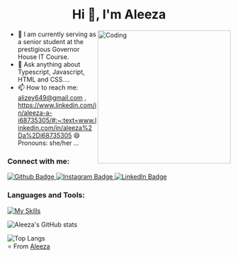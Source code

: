  <h1 align="center">Hi 👋, I'm Aleeza</h1>
 
<img align="right" alt="Coding" width="300" src="https://i.pinimg.com/736x/13/62/10/136210af71066c9201edfc5919d61025.jpg">

- 🔭 I am currently serving as a senior student at the prestigious Governor House IT Course.
- 💬 Ask anything about Typescript, Javascript, HTML and CSS....
- 📫 How to reach me: alizey649@gmail.com , https://www.linkedin.com/in/aleeza-a-i68735305/#:~:text=www.linkedin.com/in/aleeza%2Da%2Di68735305
😄 Pronouns: she/her ...

### Connect with me:
<div id="badges">
  <a href="https://github.com/Aleeze123#:~:text=Aleeze,-Aleeze123%20%C2%B7%20she">
    <img src="https://img.shields.io/badge/Github-orange?style=for-the-badge&logo=Github&logoColor=white" alt="Github Badge"/>
  </a>
   <a href="https://www.instagram.com/aleeze__1710/#">
    <img src="https://img.shields.io/badge/Instagram-purple?style=for-the-badge&logo=instagram&logoColor=white" alt="Instagram Badge"/>
  </a>
   <a href="https://www.linkedin.com/in/aleeza-a-i68735305/#:~:text=www.linkedin.com/in/aleeza%2Da%2Di68735305">
    <img src="https://img.shields.io/badge/LinkedIn-blue?style=for-the-badge&logo=linkedIn&logoColor=white" alt="LinkedIn Badge"/>
  </a>
</div>
 
### Languages and Tools:
[![My Skills](https://skillicons.dev/icons?i=typescript,javascript,github,instagram,vscode,npm,twitter,linkedIn,discord=5)](https://skillicons.dev)

![Aleeza's GitHub stats](https://github-readme-stats.vercel.app/api?username=Aleeze123&show_icons=true&theme=dark)

![Top Langs](https://github-readme-stats.vercel.app/api/top-langs/?username=Aleeze123&theme=dark)
<br>
⭐️ From [Aleeza](https://github.com/Aleeze123#:~:text=Aleeze,-Aleeze123%20%C2%B7%20she)
